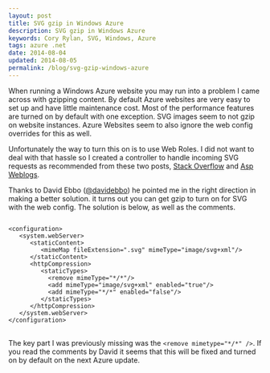 ```yaml
---
layout: post
title: SVG gzip in Windows Azure
description: SVG gzip in Windows Azure
keywords: Cory Rylan, SVG, Windows, Azure
tags: azure .net
date: 2014-08-04
updated: 2014-08-05
permalink: /blog/svg-gzip-windows-azure
---
```


When running a Windows Azure website you may run into a problem I came across with gzipping content.
By default Azure websites are very easy to set up and have little maintenance cost. Most of the performance
features are turned on by default with one exception. SVG images seem to not gzip on website instances.
<span class="strike">Azure Websites seem to also ignore the web config overrides for this as well.</span>

<p class="strike">
    Unfortunately the way to turn this on is to use Web Roles. I did not want to deal with that hassle so I created a controller to
    handle incoming SVG requests as recommended from these two posts,
    <a href="http://stackoverflow.com/questions/17029543/enable-gzip-compression-for-svg-in-azure-web-sites" target="_blank">Stack Overflow</a> and
    <a href="http://weblogs.asp.net/jongalloway//asp-net-mvc-routing-intercepting-file-requests-like-index-html-and-what-it-teaches-about-how-routing-works" target="_blank">Asp Weblogs</a>.
</p>


Thanks to David Ebbo (<a href="https://twitter.com/davidebbo" target="_blank">@davidebbo</a>) he pointed me in the right direction in making a better solution. it turns out you can get gzip to turn
on for SVG with the web config. The solution is below, as well as the comments.

<pre class="language-markup">
<code>
&lt;configuration&gt;
   &lt;system.webServer&gt;
      &lt;staticContent&gt;
         &lt;mimeMap fileExtension=&quot;.svg&quot; mimeType=&quot;image/svg+xml&quot;/&gt;
      &lt;/staticContent&gt;
      &lt;httpCompression&gt;
         &lt;staticTypes&gt;
           &lt;remove mimeType=&quot;*/*&quot;/&gt;
           &lt;add mimeType=&quot;image/svg+xml&quot; enabled=&quot;true&quot;/&gt;
           &lt;add mimeType=&quot;*/*&quot; enabled=&quot;false&quot;/&gt;
         &lt;/staticTypes&gt;
      &lt;/httpCompression&gt;
   &lt;/system.webServer&gt;
&lt;/configuration&gt;
</code>
</pre>

The key part I was previously missing was the `<remove mimetype="*/*" />`.
If you read the comments by David it seems that this will be fixed and turned on by default on the next Azure update.
